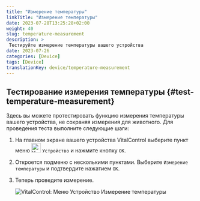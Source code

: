 ```yaml
---
title: "Измерение температуры"
linkTitle: "Измерение температуры"
date: 2023-07-28T13:25:28+02:00
weight: 40
slug: temperature-measurement
description: >
 Тестируйте измерение температуры вашего устройства
date: 2023-07-26
categories: [Device]
tags: [Device]
translationKey: device/temperature-measurement
---
```

## Тестирование измерения температуры {#test-temperature-measurement}

Здесь вы можете протестировать функцию измерения температуры вашего устройства, не сохраняя измерения для животного. Для проведения теста выполните следующие шаги:

1. На главном экране вашего устройства VitalControl выберите пункт меню <img src="/icons/device.svg" width="25" align="bottom" alt="Устройство" /> `Устройство` и нажмите кнопку `OK`.

2. Откроется подменю с несколькими пунктами. Выберите `Измерение температуры` и подтвердите нажатием `OK`.

3. Теперь проведите измерение.

   ![VitalControl: Меню Устройство Измерение температуры](../images/temperature.png "Тестирование измерения температуры")
